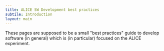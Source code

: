 ```yaml
---
title: ALICE SW Development best practices
subtile: Introduction
layout: main
---
```


These pages are supposed to be a small "best practices" guide to develop
software (in general) which is (in particular) focused on the ALICE
experiment.
